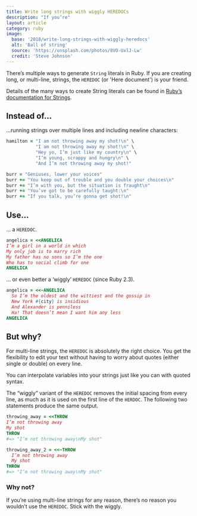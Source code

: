 ```yaml
---
title: Write long strings with wiggly HEREDOCs
description: "If you’re"
layout: article
category: ruby
image:
  base: '2018/write-long-strings-with-wiggly-heredocs'
  alt: 'Ball of string'
  source: 'https://unsplash.com/photos/8VO-UxlJ-Lw'
  credit: 'Steve Johnson'
---
```


There’s multiple ways to generate `String` literals in Ruby. If you are creating long, or multi-line, strings, the `HEREDOC` (or 'Here document') is your friend.

Details of the many ways to create String literals can be found in [Ruby’s documentation for Strings](http://ruby-doc.org/core-2.5.3/doc/syntax/literals_rdoc.html#label-Strings).

## Instead of…

...running strings over multiple lines and including newline characters:

```ruby
hamilton = "I am not throwing away my shot!\n" \
           "I am not throwing away my shot!\n" \
           "Hey yo, I’m just like my country\n" \
           "I’m young, scrappy and hungry\n" \
           "And I’m not throwing away my shot!"
```

```ruby
burr = "Geniuses, lower your voices"
burr += "You keep out of trouble and you double your choices\n"
burr += "I’m with you, but the situation is fraught\n"
burr += "You’ve got to be carefully taught:\n"
burr += "If you talk, you’re gonna get shot!\n"
```


## Use…

... a `HEREDOC`.

```ruby
angelica = <<ANGELICA
I’m a girl in a world in which
My only job is to marry rich
My father has no sons so I’m the one
Who has to social climb for one
ANGELICA
```


... or even better a ‘wiggly’ `HEREDOC` (since Ruby 2.3).

```ruby
angelica = <<~ANGELICA
  So I’m the oldest and the wittiest and the gossip in
  New York #{city} is insidious
  And Alexander is penniless
  Ha! That doesn’t mean I want him any less
ANGELICA
```


## But why?

For multi-line strings, the `HEREDOC` is absolutely the right choice. You get the flexibility to edit your text without having to worry about quotes (either single or double) on every line.

You can interpolate variables into your strings just like you can with quoted syntax.

The “wiggly” variant of the `HEREDOC` removes the initial spacing from every line, as much as it is used on the first line of the `HERDOC`. The following two statements produce the same output.

```ruby
throwing_away = <<THROW
I’m not throwing away
My shot
THROW
#=> "I’m not throwing away\nMy shot"

throwing_away_2 = <<~THROW
  I’m not throwing away
  My shot
THROW
#=> "I’m not throwing away\nMy shot"
```


### Why not?

If you’re using multi-line strings for any reason, there’s no reason you wouldn’t use the `HEREDOC`. Stick with the wiggly.
